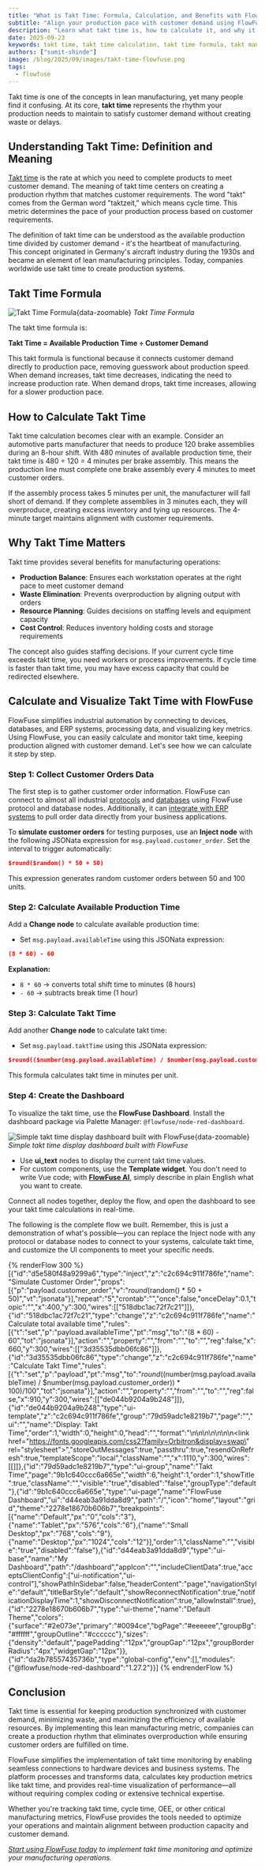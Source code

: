 ```yaml
---
title: "What is Takt Time: Formula, Calculation, and Benefits with FlowFuse"
subtitle: "Align your production pace with customer demand using FlowFuse and lean manufacturing principles"
description: "Learn what takt time is, how to calculate it, and why it's used in lean manufacturing. Use the formula to optimize production pace, reduce waste, and align operations with customer demand."
date: 2025-09-23
keywords: takt time, takt time calculation, takt time formula, takt manufacturing solutions, calculate takt time example, customer takt time, formula of takt time, manufacturing takt time, meaning of takt time, take time lean manufacturing, takt time is, to calculate takt time
authors: ["sumit-shinde"]
image: /blog/2025/09/images/takt-time-flowfuse.png
tags:
  - flowfuse
---
```


Takt time is one of the concepts in lean manufacturing, yet many people find it confusing. At its core, **takt time** represents the rhythm your production needs to maintain to satisfy customer demand without creating waste or delays.

<!--more-->

## Understanding Takt Time: Definition and Meaning

[Takt time](https://en.wikipedia.org/wiki/Takt_time) is the rate at which you need to complete products to meet customer demand. The meaning of takt time centers on creating a production rhythm that matches customer requirements. The word "takt" comes from the German word "taktzeit," which means cycle time. This metric determines the pace of your production process based on customer requirements.

The definition of takt time can be understood as the available production time divided by customer demand - it's the heartbeat of manufacturing. This concept originated in Germany's aircraft industry during the 1930s and became an element of lean manufacturing principles. Today, companies worldwide use takt time to create production systems.

## Takt Time Formula

![Takt Time Formula](./images/takt-time-formula.png){data-zoomable}
_Takt Time Formula_

The takt time formula is:

**Takt Time = Available Production Time ÷ Customer Demand**

This takt formula is functional because it connects customer demand directly to production pace, removing guesswork about production speed. When demand increases, takt time decreases, indicating the need to increase production rate. When demand drops, takt time increases, allowing for a slower production pace.

## How to Calculate Takt Time

Takt time calculation becomes clear with an example. Consider an automotive parts manufacturer that needs to produce 120 brake assemblies during an 8-hour shift. With 480 minutes of available production time, their takt time is 480 ÷ 120 = 4 minutes per brake assembly. This means the production line must complete one brake assembly every 4 minutes to meet customer orders.

If the assembly process takes 5 minutes per unit, the manufacturer will fall short of demand. If they complete assemblies in 3 minutes each, they will overproduce, creating excess inventory and tying up resources. The 4-minute target maintains alignment with customer requirements.

## Why Takt Time Matters

Takt time provides several benefits for manufacturing operations:

- **Production Balance**: Ensures each workstation operates at the right pace to meet customer demand
- **Waste Elimination**: Prevents overproduction by aligning output with orders
- **Resource Planning**: Guides decisions on staffing levels and equipment capacity
- **Cost Control**: Reduces inventory holding costs and storage requirements

The concept also guides staffing decisions. If your current cycle time exceeds takt time, you need workers or process improvements. If cycle time is faster than takt time, you may have excess capacity that could be redirected elsewhere.

## Calculate and Visualize Takt Time with FlowFuse

FlowFuse simplifies industrial automation by connecting to devices, databases, and ERP systems, processing data, and visualizing key metrics. Using FlowFuse, you can easily calculate and monitor takt time, keeping production aligned with customer demand. Let's see how we can calculate it step by step.

### Step 1: Collect Customer Orders Data

The first step is to gather customer order information. FlowFuse can connect to almost all industrial [protocols](/node-red/protocol/) and [databases](/node-red/database/) using FlowFuse protocol and database nodes. Additionally, it can [integrate with ERP systems](/blog/2025/06/connect-shop-floor-to-odoo-erp-flowfuse/) to pull order data directly from your business applications.

To **simulate customer orders** for testing purposes, use an **Inject node** with the following JSONata expression for `msg.payload.customer_order`. Set the interval to trigger automatically:

```json
$round($random() * 50 + 50)
```

This expression generates random customer orders between 50 and 100 units.

### Step 2: Calculate Available Production Time

Add a **Change node** to calculate available production time:

* Set `msg.payload.availableTime` using this JSONata expression:

```json
(8 * 60) - 60
```

**Explanation:**

* `8 * 60` → converts total shift time to minutes (8 hours)
* `- 60` → subtracts break time (1 hour)

### Step 3: Calculate Takt Time

Add another **Change node** to calculate takt time:

* Set `msg.payload.taktTime` using this JSONata expression:

```json
$round(($number(msg.payload.availableTime) / $number(msg.payload.customer_order)) * 100)/100
```

This formula calculates takt time in minutes per unit.

### Step 4: Create the Dashboard

To visualize the takt time, use the **FlowFuse Dashboard**. Install the dashboard package via Palette Manager: `@flowfuse/node-red-dashboard`.

![Simple takt time display dashboard built with FlowFuse](./images/takt-time-flowfuse.gif){data-zoomable}
_Simple takt time display dashboard built with FlowFuse_

* Use **ui_text** nodes to display the current takt time values.
* For custom components, use the **Template widget**. You don't need to write Vue code; with **[FlowFuse AI](/blog/2025/07/flowfuse-ai-assistant-better-node-red-manufacturing/)**, simply describe in plain English what you want to create.

Connect all nodes together, deploy the flow, and open the dashboard to see your takt time calculations in real-time.

The following is the complete flow we built. Remember, this is just a demonstration of what's possible—you can replace the Inject node with any protocol or database nodes to connect to your systems, calculate takt time, and customize the UI components to meet your specific needs.

{% renderFlow 300 %}
[{"id":"d5e580f48a9299a6","type":"inject","z":"c2c694c911f786fe","name":"Simulate Customer Order","props":[{"p":"payload.customer_order","v":"$round($random() * 50 + 50)","vt":"jsonata"}],"repeat":"5","crontab":"","once":false,"onceDelay":0.1,"topic":"","x":400,"y":300,"wires":[["518dbc1ac72f7c21"]]},{"id":"518dbc1ac72f7c21","type":"change","z":"c2c694c911f786fe","name":"Calculate total available time","rules":[{"t":"set","p":"payload.availableTime","pt":"msg","to":"(8 * 60) - 60","tot":"jsonata"}],"action":"","property":"","from":"","to":"","reg":false,"x":660,"y":300,"wires":[["3d35535dbb06fc86"]]},{"id":"3d35535dbb06fc86","type":"change","z":"c2c694c911f786fe","name":"Calculate Takt Time","rules":[{"t":"set","p":"payload","pt":"msg","to":"$round(($number(msg.payload.availableTime) / $number(msg.payload.customer_order)) * 100)/100","tot":"jsonata"}],"action":"","property":"","from":"","to":"","reg":false,"x":910,"y":300,"wires":[["de044b9204a9b248"]]},{"id":"de044b9204a9b248","type":"ui-template","z":"c2c694c911f786fe","group":"79d59adc1e8219b7","page":"","ui":"","name":"Display: Takt Time","order":1,"width":0,"height":0,"head":"","format":"<template>\n  <v-sheet class=\"d-flex justify-center align-center led-background\" height=\"150\" elevation=\"4\" rounded>\n    <div class=\"led-display\">\n      {{ taktTime }}\n    </div>\n  </v-sheet>\n</template>\n\n<script>\n  export default {\n  data() {\n    return {\n      taktTime: this.msg?.payload ?? '00:00.0'\n    }\n  },\n  watch: {\n    msg(newMsg) {\n      if (newMsg?.payload) {\n        this.taktTime = newMsg.payload;\n      }\n    }\n  }\n}\n</script>\n\n<style scoped>\n  .led-background {\n    background: #0a0a0a;\n    /* Dark black background */\n    background-image: radial-gradient(circle, #111 1px, #0a0a0a 1px);\n    background-size: 20px 20px;\n    /* Carbon-like grid */\n  }\n\n  .led-display {\n    font-family: 'Digital-7', monospace;\n    font-size: 96px;\n    color: #0f0;\n    text-shadow:\n      0 0 5px #0f0,\n      0 0 10px #0f0,\n      0 0 20px #0f0,\n      0 0 30px #0f0;\n  }\n</style>\n\n<!-- Include Digital-7 font from CDN -->\n<link href=\"https://fonts.googleapis.com/css2?family=Orbitron&display=swap\" rel=\"stylesheet\">","storeOutMessages":true,"passthru":true,"resendOnRefresh":true,"templateScope":"local","className":"","x":1110,"y":300,"wires":[[]]},{"id":"79d59adc1e8219b7","type":"ui-group","name":"Takt Time","page":"9b1c640ccc6a665e","width":6,"height":1,"order":1,"showTitle":true,"className":"","visible":"true","disabled":"false","groupType":"default"},{"id":"9b1c640ccc6a665e","type":"ui-page","name":"FlowFuse Dashboard","ui":"d44eab3a91dda8d9","path":"/","icon":"home","layout":"grid","theme":"2278e18670b606b7","breakpoints":[{"name":"Default","px":"0","cols":"3"},{"name":"Tablet","px":"576","cols":"6"},{"name":"Small Desktop","px":"768","cols":"9"},{"name":"Desktop","px":"1024","cols":"12"}],"order":1,"className":"","visible":"true","disabled":"false"},{"id":"d44eab3a91dda8d9","type":"ui-base","name":"My Dashboard","path":"/dashboard","appIcon":"","includeClientData":true,"acceptsClientConfig":["ui-notification","ui-control"],"showPathInSidebar":false,"headerContent":"page","navigationStyle":"default","titleBarStyle":"default","showReconnectNotification":true,"notificationDisplayTime":1,"showDisconnectNotification":true,"allowInstall":true},{"id":"2278e18670b606b7","type":"ui-theme","name":"Default Theme","colors":{"surface":"#2e073e","primary":"#0094ce","bgPage":"#eeeeee","groupBg":"#ffffff","groupOutline":"#cccccc"},"sizes":{"density":"default","pagePadding":"12px","groupGap":"12px","groupBorderRadius":"4px","widgetGap":"12px"}},{"id":"da2b78557435736b","type":"global-config","env":[],"modules":{"@flowfuse/node-red-dashboard":"1.27.2"}}]
{% endrenderFlow %}

## Conclusion

Takt time is essential for keeping production synchronized with customer demand, minimizing waste, and maximizing the efficiency of available resources. By implementing this lean manufacturing metric, companies can create a production rhythm that eliminates overproduction while ensuring customer orders are fulfilled on time.

FlowFuse simplifies the implementation of takt time monitoring by enabling seamless connections to hardware devices and business systems. The platform processes and transforms data, calculates key production metrics like takt time, and provides real-time visualization of performance—all without requiring complex coding or extensive technical expertise.

Whether you're tracking takt time, cycle time, OEE, or other critical manufacturing metrics, FlowFuse provides the tools needed to optimize your operations and maintain alignment between production capacity and customer demand.

*[Start using FlowFuse today](https://app.flowfuse.com/account/create) to implement takt time monitoring and optimize your manufacturing operations.*

